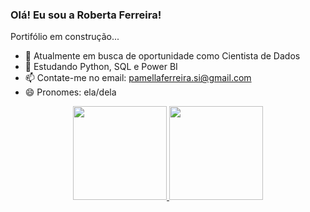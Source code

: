 ### Olá! Eu sou a Roberta Ferreira!

Portifólio em construção...

- 🔭 Atualmente em busca de oportunidade como Cientista de Dados
- 🌱 Estudando Python, SQL e Power BI
- 📫 Contate-me no email: pamellaferreira.si@gmail.com
- 😄 Pronomes: ela/dela

<div align="center">
  <a href="https://github.com/prfs91">
  <img height="150em" src="https://github-readme-stats.vercel.app/api?username=prfs91&show_icons=true&theme=dracula&include_all_commits=true&count_private=true"/>
  <img height="150em" src="https://github-readme-stats.vercel.app/api/top-langs/?username=prfs91&layout=compact&langs_count=7&theme=dracula"/>
</div>
